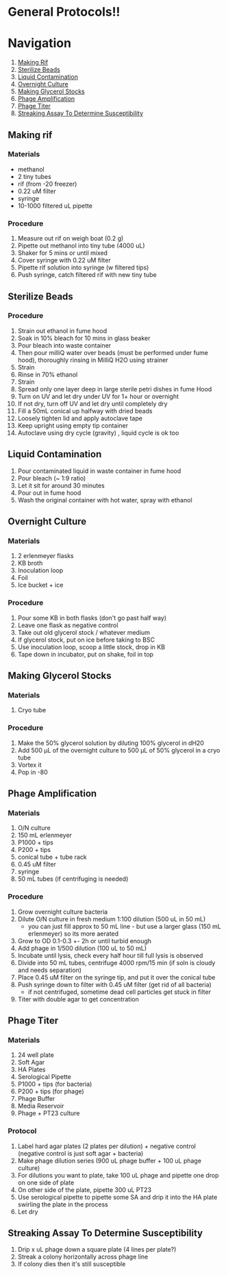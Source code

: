 # General Protocols!!

# Navigation

1. [Making Rif](#making-rif) <br>
2. [Sterilize Beads](#sterilize-beads)  
3. [Liquid Contamination](#liquid-contamination)  <br>
4. [Overnight Culture](#overnight-culture) <br>
5. [Making Glycerol Stocks](#making-glycerol-stocks) <br>
6. [Phage Amplification](#phage-amplification) <br>
7. [Phage Titer](#phage-titer) <br>
8. [Streaking Assay To Determine Susceptibility](#streaking-assay-to-determine-susceptibility) <br>

## Making rif

### Materials
- methanol
- 2 tiny tubes
- rif (from -20 freezer)
- 0.22 uM filter
- syringe
- 10-1000 filtered uL pipette

### Procedure

1. Measure out rif on weigh boat (0.2 g)
2. Pipette out methanol into tiny tube (4000 uL)
3. Shaker for 5 mins or until mixed
4. Cover syringe with 0.22 uM filter
5. Pipette rif solution into syringe (w filtered tips)
6. Push syringe, catch filtered rif with new tiny tube

## Sterilize Beads

### Procedure
1. Strain out ethanol in fume hood
2. Soak in 10% bleach for 10 mins in glass beaker
3. Pour bleach into waste container
4. Then pour milliQ water over beads (must be performed under fume hood), thoroughly rinsing in MilliQ H2O using strainer
5. Strain
6. Rinse in 70% ethanol
7. Strain
8. Spread only one layer deep in large sterile petri dishes in fume Hood
9. Turn on UV and let dry under UV for 1+ hour or overnight
10. If not dry, turn off UV and let dry until completely dry
11. Fill a 50mL conical up halfway with dried beads 
12. Loosely tighten lid and apply autoclave tape
13. Keep upright using empty tip container
14. Autoclave using dry cycle (gravity) , liquid cycle is ok too

## Liquid Contamination 

1. Pour contaminated liquid in waste container in fume hood
2. Pour bleach (~ 1:9 ratio)
3. Let it sit for around 30 minutes
4. Pour out in fume hood
5. Wash the original container with hot water, spray with ethanol

## Overnight Culture

### Materials
1. 2 erlenmeyer flasks
2. KB broth
3. Inoculation loop
4. Foil
5. Ice bucket + ice

### Procedure
1. Pour some KB in both flasks (don't go past half way)
2. Leave one flask as negative control
3. Take out old glycerol stock / whatever medium
4. If glycerol stock, put on ice before taking to BSC
5. Use inoculation loop, scoop a little stock, drop in KB
6. Tape down in incubator, put on shake, foil in top

## Making Glycerol Stocks

### Materials
1. Cryo tube

### Procedure
1. Make the 50% glycerol solution by diluting 100% glycerol in dH20
2. Add 500 μL of the overnight culture to 500 μL of 50% glycerol in a cryo tube
3. Vortex it
4. Pop in -80

## Phage Amplification
### Materials
1. O/N culture
2. 150 mL erlenmeyer
3. P1000 + tips
4. P200 + tips
5. conical tube + tube rack
6. 0.45 uM filter
7. syringe
8. 50 mL tubes (if centrifuging is needed)

### Procedure
1. Grow overnight culture bacteria
2. Dilute O/N culture in fresh medium 1:100 dilution (500 uL in 50 mL)
   - you can just fill approx to 50 mL line - but use a larger glass (150 mL erlenmeyer) so its more aerated 
3. Grow to OD 0.1-0.3 +- 2h or until turbid enough
4. Add phage in 1/500 dilution (100 uL to 50 mL)
5. Incubate until lysis, check every half hour till full lysis is observed
6. Divide into 50 mL tubes, centrifuge 4000 rpm/15 min (if soln is cloudy and needs separation)
7. Place 0.45 uM filter on the syringe tip, and put it over the conical tube
8. Push syringe down to filter with 0.45 uM filter (get rid of all bacteria)
   - if not centrifuged, sometime dead cell particles get stuck in filter 
9. Titer with double agar to get concentration

## Phage Titer
### Materials
1. 24 well plate
2. Soft Agar
3. HA Plates
4. Serological Pipette
5. P1000 + tips (for bacteria)
6. P200 + tips (for phage)
7. Phage Buffer
8. Media Reservoir
9. Phage + PT23 culture

### Protocol
1. Label hard agar plates (2 plates per dilution) + negative control (negative control is just soft agar + bacteria)
2. Make phage dilution series (900 uL phage buffer + 100 uL phage culture)
3. For dilutions you want to plate, take 100 uL phage and pipette one drop on one side of plate
4. On other side of the plate, pipette 300 uL PT23
5. Use serological pipette to pipette some SA and drip it into the HA plate swirling the plate in the process
6. Let dry

## Streaking Assay To Determine Susceptibility

1. Drip x uL phage down a square plate (4 lines per plate?)
2. Streak a colony horizontally across phage line
3. If colony dies then it's still susceptible











